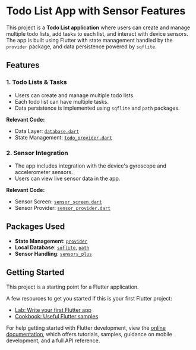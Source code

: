 # Todo List App with Sensor Features

This project is a **Todo List application** where users can create and manage multiple todo lists, add tasks to each list, and interact with device sensors. The app is built using Flutter with state management handled by the `provider` package, and data persistence powered by `sqflite`.

## Features

### 1. **Todo Lists & Tasks**
- Users can create and manage multiple todo lists.
- Each todo list can have multiple tasks.
- Data persistence is implemented using `sqflite` and `path` packages.

**Relevant Code:**
- Data Layer: [`database.dart`](lib/src/core/data/database.dart)
- State Management: [`todo_provider.dart`](lib/src/features/todo_screen/provider/todo_provider.dart)

### 2. **Sensor Integration**
- The app includes integration with the device's gyroscope and accelerometer sensors.
- Users can view live sensor data in the app.

**Relevant Code:**
- Sensor Screen: [`sensor_screen.dart`](lib/src/features/sensor_part/presentation/sensor_screen.dart)
- Sensor Provider: [`sensor_provider.dart`](lib/src/features/sensor_part/provider/sensor_provider.dart)

## Packages Used
- **State Management**: [`provider`](https://pub.dev/packages/provider)
- **Local Database**: [`sqflite`](https://pub.dev/packages/sqflite), [`path`](https://pub.dev/packages/path)
- **Sensor Handling**: [`sensors_plus`](https://pub.dev/packages/sensors_plus)

## Getting Started

This project is a starting point for a Flutter application.

A few resources to get you started if this is your first Flutter project:

- [Lab: Write your first Flutter app](https://docs.flutter.dev/get-started/codelab)
- [Cookbook: Useful Flutter samples](https://docs.flutter.dev/cookbook)

For help getting started with Flutter development, view the
[online documentation](https://docs.flutter.dev/), which offers tutorials,
samples, guidance on mobile development, and a full API reference.
